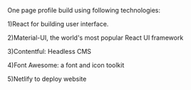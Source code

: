 One page profile build using following technologies:

  1)React for building user interface.
  
  2)Material-UI, the world's most popular React UI framework
  
  3)Contentful: Headless CMS
  
  4)Font Awesome: a font and icon toolkit
  
  5)Netlify to deploy website
